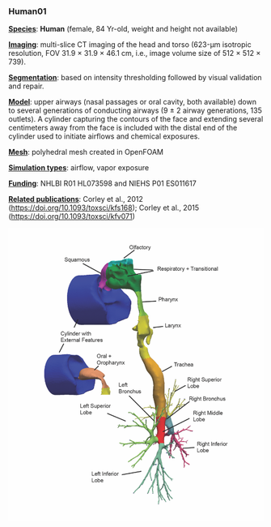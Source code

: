 ### Human01



**<u>Species</u>**: **Human** (female, 84 Yr-old, weight and height not available)

**<u>Imaging</u>**: multi-slice CT imaging of the head and torso (623-μm isotropic resolution, FOV 31.9 × 31.9 × 46.1 cm, i.e., image volume size of 512 × 512 × 739). 

**<u>Segmentation</u>**: based on intensity thresholding followed by visual validation and repair.

**<u>Model</u>**: upper airways (nasal passages or oral cavity, both available) down to several generations of conducting airways (9 ± 2 airway generations, 135 outlets). A cylinder capturing the contours of the face and extending several centimeters away from the face is included with the distal end of the cylinder used to initiate airflows and chemical exposures. 

**<u>Mesh</u>**: polyhedral mesh created in OpenFOAM

**<u>Simulation types</u>**: airflow, vapor exposure

**<u>Funding</u>**: NHLBI R01 HL073598 and NIEHS P01 ES011617

**<u>Related publications</u>**: Corley et al., 2012 (https://doi.org/10.1093/toxsci/kfs168); Corley et al., 2015 (https://doi.org/10.1093/toxsci/kfv071)



![human01](..\README\human01.png)